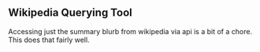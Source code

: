 Wikipedia Querying Tool
-----------------------
Accessing just the summary blurb from wikipedia via api is a bit of a chore. This does that fairly well.

